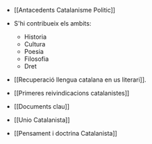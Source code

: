 - [[Antacedents Catalanisme Politic]]
- S'hi contribueix els ambits:
	- Historia
	- Cultura
	- Poesia
	- Filosofia
	- Dret

- [[Recuperació llengua catalana en us literari]].
- [[Primeres reivindicacions catalanistes]]
- [[Documents clau]]
- [[Unio Catalanista]]
- [[Pensament i doctrina Catalanista]]